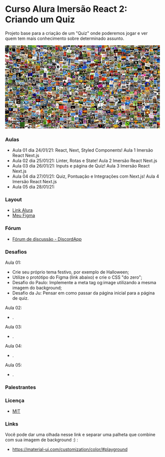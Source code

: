 # Curso Alura Imersão React 2: Criando um Quiz

Projeto base para a criação de um "Quiz" onde poderemos jogar e ver quem tem mais conhecimento sobre determinado assunto.

![Capa do Projeto](/img/capa/invencoesquiz.png)

### Aulas
  * Aula 01 dia 24/01/21: React, Next, Styled Components! Aula 1 Imersão React Next.js
  * Aula 02 dia 25/01/21: Linter, Rotas e State! Aula 2 Imersão React Next.js
  * Aula 03 dia 26/01/21: Inputs e página de Quiz! Aula 3 Imersão React Next.js
  * Aula 04 dia 27/01/21: Quiz, Pontuação e Integrações com Next.js! Aula 4 Imersão React Next.js
  * Aula 05 dia 28/01/21: 

### Layout
  - [Link Alura](https://www.figma.com/file/cg1MIzSRRss8ggpypQbmdD/AluraQuiz?node-id=0%3A1)
  - [Meu Figma](#)

### Fórum
- [Fórum de discussão - DiscordApp](https://discord.com/invite/uSZGtDrBep)

### Desafios
Aula 01:
  * Crie seu próprio tema festivo, por exemplo de Halloween;
  * Utilize o protótipo do Figma (link abaixo) e crie o CSS "do zero";
  * Desafio do Paulo: Implemente a meta tag og:image utilizando a mesma imagem do background;
  * Desafio da Ju: Pensar em como passar da página inicial para a página de quiz.

Aula 02:
  * .

Aula 03:
  * .

Aula 04:
  * .

Aula 05:
  * .

### Palestrantes


### Licença
  - [MIT](#)


### Links

Você pode dar uma olhada nesse link e separar uma palheta que combine com sua imagem de background :) :
- https://material-ui.com/customization/color/#playground